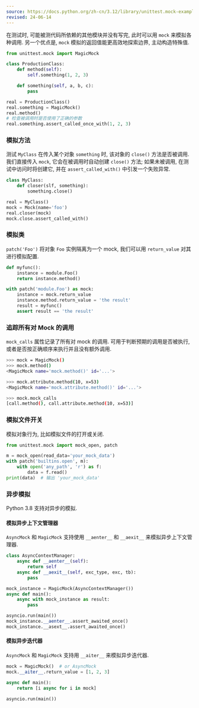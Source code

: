 ```yaml
---
source: https://docs.python.org/zh-cn/3.12/library/unittest.mock-examples.html
revised: 24-06-14
---
```


在测试时, 可能被测代码所依赖的其他模块并没有写完, 此时可以用 `mock` 来模拟各种调用. 另一个优点是, `mock` 模拟的返回值能更高效地探索边界, 主动构造特殊值.

```python
from unittest.mock import MagicMock

class ProductionClass:
    def method(self):
        self.something(1, 2, 3)

    def something(self, a, b, c):
        pass

real = ProductionClass()
real.something = MagicMock()
real.method()
# 检查被调用时是否使用了正确的参数
real.something.assert_called_once_with(1, 2, 3) 
```

### 模拟方法

测试 `MyClass` 在传入某个对象 `something` 时, 该对象的 `close()` 方法是否被调用. 我们直接传入 `mock`, 它会在被调用时自动创建 `close()` 方法; 如果未被调用, 在测试中访问时将创建它, 并在 `assert_called_with()` 中引发一个失败异常.

```python
class MyClass:
	def closer(slf, something):
		something.close()

real = MyClass()
mock = Mock(name='foo')
real.closer(mock)
mock.close.assert_called_with()
```

### 模拟类

`patch('Foo')` 将对象 `Foo` 实例隔离为一个 mock, 我们可以用 `return_value` 对其进行模拟配置.

```python
def myfunc():
	instance = module.Foo()
	return instance.method()

with patch('module.Foo') as mock:
	instance = mock.return_value
	instance.method.return_value = 'the result'
	result = myfunc()
	assert result == 'the result'
```

### 追踪所有对 Mock 的调用

`mock_calls` 属性记录了所有对 mock 的调用. 可用于判断预期的调用是否被执行, 或者是否按正确顺序来执行并且没有额外调用.

```bash
>>> mock = MagicMock()
>>> mock.method()
<MagicMock name='mock.method()' id='...'>

>>> mock.attribute.method(10, x=53)
<MagicMock name='mock.attribute.method()' id='...'>

>>> mock.mock_calls
[call.method(), call.attribute.method(10, x=53)]
```

### 模拟文件开关

模拟对象行为, 比如模拟文件的打开或关闭.

```python
from unittest.mock import mock_open, patch

m = mock_open(read_data='your_mock_data')
with patch('builtins.open', m):
    with open('any_path', 'r') as f:
        data = f.read()
print(data)  # 输出 'your_mock_data'
```

### 异步模拟

Python 3.8 支持对异步的模拟. 

#### 模拟异步上下文管理器

`AsyncMock` 和 `MagicMock` 支持使用 `__aenter__` 和 `__aexit__` 来模拟异步上下文管理器.

```python
class AsyncContextManager:
	async def __aenter__(self):
		return self
	async def __aexit__(self, exc_type, exc, tb):
		pass

mock_instance = MagicMock(AsyncContextManager())
async def main():
	async with mock_instance as result:
		pass

asyncio.run(main())
mock_instance.__aenter__.assert_awaited_once()
mock_instance.__asext__.assert_awaited_once()
```

#### 模拟异步迭代器

`AsyncMock` 和 `MagicMock` 支持用 `__aiter__` 来模拟异步迭代器.

```python
mock = MagicMock()  # or AsyncMock
mock.__aiter__.return_value = [1, 2, 3]

async def main():
	return [i async for i in mock]

asyncio.run(main())
```

### 